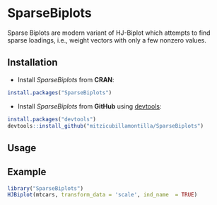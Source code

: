 # SparseBiplots
Sparse Biplots are modern variant of HJ-Biplot which attempts to find sparse loadings, i.e., weight vectors with only a few nonzero values. 

## Installation
* Install *SparseBiplots* from **CRAN**:
```R
install.packages("SparseBiplots")
```

* Install *SparseBiplots* from **GitHub** using [devtools](https://github.com/r-lib/devtools):
```R
install.packages("devtools")
devtools::install_github("mitzicubillamontilla/SparseBiplots")
```

## Usage

## Example
```R
library("SparseBiplots")
HJBiplot(mtcars, transform_data = 'scale', ind_name  = TRUE)
```
